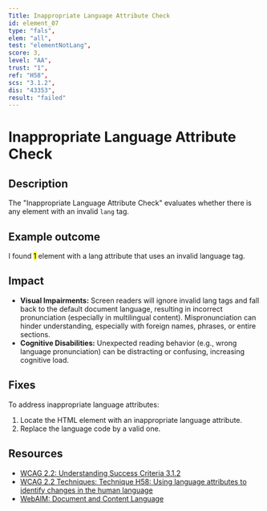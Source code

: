 ```yaml
---
Title: Inappropriate Language Attribute Check
id: element_07
type: "fals",
elem: "all",
test: "elementNotLang",
score: 3,
level: "AA",
trust: "1",
ref: "H58",
scs: "3.1.2",
dis: "43353",
result: "failed"
---
```


# Inappropriate Language Attribute Check

## Description

The "Inappropriate Language Attribute Check" evaluates whether there is any element with an invalid <code>lang</code> tag.

## Example outcome

I found <mark>1</mark> element with a lang attribute that uses an invalid language tag.

## Impact

- **Visual Impairments:** Screen readers will ignore invalid lang tags and fall back to the default document language, resulting in incorrect pronunciation (especially in multilingual content). Mispronunciation can hinder understanding, especially with foreign names, phrases, or entire sections.
- **Cognitive Disabilities:** Unexpected reading behavior (e.g., wrong language pronunciation) can be distracting or confusing, increasing cognitive load.

## Fixes

To address inappropriate language attributes:

1. Locate the HTML element with an inappropriate language attribute.
2. Replace the language code by a valid one.

## Resources

- [WCAG 2.2: Understanding Success Criteria 3.1.2](https://www.w3.org/WAI/WCAG22/Understanding/language-of-parts)
- [WCAG 2.2 Techniques: Technique H58: Using language attributes to identify changes in the human language](https://www.w3.org/WAI/WCAG22/Techniques/html/H58)
- [WebAIM: Document and Content Language](https://webaim.org/techniques/language/)
